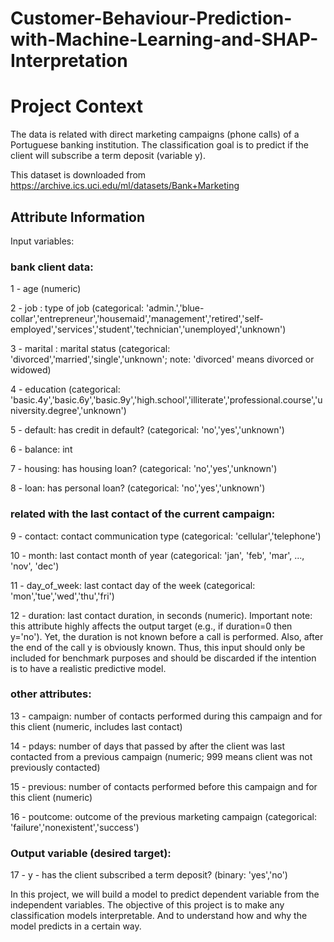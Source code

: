 # Customer-Behaviour-Prediction-with-Machine-Learning-and-SHAP-Interpretation

# Project Context
The data is related with direct marketing campaigns (phone calls) of a Portuguese banking institution. The classification goal is to predict if the client will subscribe a term deposit (variable y). 

This dataset is downloaded from https://archive.ics.uci.edu/ml/datasets/Bank+Marketing

## Attribute Information

Input variables:

### bank client data:
1 - age (numeric)

2 - job : type of job (categorical: 'admin.','blue-collar','entrepreneur','housemaid','management','retired','self-employed','services','student','technician','unemployed','unknown')

3 - marital : marital status (categorical: 'divorced','married','single','unknown'; note: 'divorced' means divorced or widowed)

4 - education (categorical: 'basic.4y','basic.6y','basic.9y','high.school','illiterate','professional.course','university.degree','unknown')

5 - default: has credit in default? (categorical: 'no','yes','unknown')

6 - balance: int

7 - housing: has housing loan? (categorical: 'no','yes','unknown')

8 - loan: has personal loan? (categorical: 'no','yes','unknown')

### related with the last contact of the current campaign:
9 - contact: contact communication type (categorical: 'cellular','telephone')

10 - month: last contact month of year (categorical: 'jan', 'feb', 'mar', ..., 'nov', 'dec')

11 - day_of_week: last contact day of the week (categorical: 'mon','tue','wed','thu','fri')

12 - duration: last contact duration, in seconds (numeric). Important note: this attribute highly affects the output target (e.g., if duration=0 then y='no'). Yet, the duration is not known before a call is performed. Also, after the end of the call y is obviously known. Thus, this input should only be included for benchmark purposes and should be discarded if the intention is to have a realistic predictive model.

### other attributes:
13 - campaign: number of contacts performed during this campaign and for this client (numeric, includes last contact)

14 - pdays: number of days that passed by after the client was last contacted from a previous campaign (numeric; 999 means client was not previously contacted)

15 - previous: number of contacts performed before this campaign and for this client (numeric)

16 - poutcome: outcome of the previous marketing campaign (categorical: 'failure','nonexistent','success')

### Output variable (desired target):
17 - y - has the client subscribed a term deposit? (binary: 'yes','no')

In this project, we will build a model to predict dependent variable from the independent variables. The objective of this project is to make any classification models interpretable. And to understand how and why the model predicts in a certain way.
